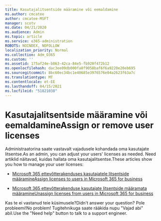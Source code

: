 ```yaml
---
title: Kasutajalitsentside määramine või eemaldamine
ms.author: cmcatee
author: cmcatee-MSFT
manager: scotv
ms.date: 04/21/2020
ms.audience: Admin
ms.topic: article
ms.service: o365-administration
ROBOTS: NOINDEX, NOFOLLOW
localization_priority: Normal
ms.collection: Adm_O365
ms.custom: ''
ms.assetid: 175af24e-b863-42ca-84e5-fb920f472b12
ms.openlocfilehash: dac3ee09db000fa8f9058baf6f6a9220e20eb695
ms.sourcegitcommit: 8bc60ec34bc1e40685e3976576e04a2623f63a7c
ms.translationtype: MT
ms.contentlocale: et-EE
ms.lasthandoff: 04/15/2021
ms.locfileid: "51821038"
---
```

# <a name="assign-or-remove-user-licenses"></a><span data-ttu-id="342e5-102">Kasutajalitsentside määramine või eemaldamine</span><span class="sxs-lookup"><span data-stu-id="342e5-102">Assign or remove user licenses</span></span>

<span data-ttu-id="342e5-103">Administraatorina saate vastavalt vajadusele kohandada oma kasutajate litsentse.</span><span class="sxs-lookup"><span data-stu-id="342e5-103">As an admin, you can adjust your users' licenses as needed.</span></span> <span data-ttu-id="342e5-104">Need artiklid näitavad, kuidas hallata oma kasutajalitsentse.</span><span class="sxs-lookup"><span data-stu-id="342e5-104">These articles show you how to manage your user licenses:</span></span>
  
- [<span data-ttu-id="342e5-105">Microsoft 365 ettevõtterakenduses kasutajatele litsentside määramine</span><span class="sxs-lookup"><span data-stu-id="342e5-105">Assign licenses to users in Microsoft 365 for business</span></span>](https://docs.microsoft.com/azure/active-directory/fundamentals/license-users-groups?context=azure/active-directory/users-groups-roles/context/ugr-context)

- [<span data-ttu-id="342e5-106">Microsoft 365 ettevõtterakenduse kasutajate litsentside määramata määramine</span><span class="sxs-lookup"><span data-stu-id="342e5-106">Unassign licenses from users in Microsoft 365 for business</span></span>](https://docs.microsoft.com/azure/active-directory/fundamentals/license-users-groups?context=azure/active-directory/users-groups-roles/context/ugr-context#remove-a-license)

<span data-ttu-id="342e5-107">Kas te ei vastanud teie küsimusele?</span><span class="sxs-lookup"><span data-stu-id="342e5-107">Didn't answer your question?</span></span> <span data-ttu-id="342e5-108">Pole probleemi!</span><span class="sxs-lookup"><span data-stu-id="342e5-108">No problem!</span></span> <span data-ttu-id="342e5-109">Tugitehnikuga saate rääkida nupu "Vajad abi" abil.</span><span class="sxs-lookup"><span data-stu-id="342e5-109">Use the "Need help" button to talk to a support engineer.</span></span>